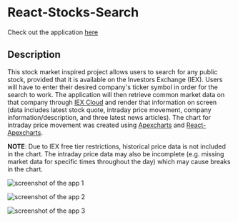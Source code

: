 # React-Stocks-Search

Check out the application [here]()

## Description
This stock market inspired project allows users to search for any public stock, provided that it is available on the Investors Exchange (IEX). Users will have to enter their desired company's ticker symbol in order for the search to work. The application will then retrieve common market data on that company through [IEX Cloud](https://iexcloud.io) and render that information on screen (data includes latest stock quote, intraday price movement, company information/description, and three latest news articles). The chart for intraday price movement was created using [Apexcharts](https://apexcharts.com/) and [React-Apexcharts](https://www.npmjs.com/package/react-apexcharts).

**NOTE**: Due to IEX free tier restrictions, historical price data is not included in the chart. The intraday price data may also be incomplete (e.g. missing market data for specific times throughout the day) which may cause breaks in the chart.

![screenshot of the app 1](./src/images/ss-1.png)

![screenshot of the app 2](./src/images/ss-2.png)

![screenshot of the app 3](./src/images/ss-3.png)
